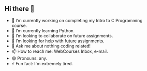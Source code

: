 ## Hi there 👋

<!--
**tanisha-gandhi/tanisha-gandhi** is a ✨ _special_ ✨ repository because its `README.md` (this file) appears on your GitHub profile.

Here are some ideas to get you started:
-->


- 🔭 I’m currently working on completing my Intro to C Programming course.
- 🌱 I’m currently learning Python.
- 👯 I’m looking to collaborate on future assignments.
- 🤔 I’m looking for help with future assignments.
- 💬 Ask me about nothing coding related!
- 📫 How to reach me: WebCourses Inbox, e-mail.
- 😄 Pronouns: any.
- ⚡ Fun fact: I'm extremely tired.

